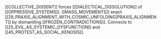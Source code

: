 [[COLLECTIVE_DISSENT]] forces [[DIALECTICAL_DISSOLUTION]] of [[OPPRESSIVE_SYSTEMS]]. [[MASS_MOVEMENTS]] enact [[29_PRAXIS_ALIGNMENT_WITH_COSMIC_UNFOLDING|PRAXIS_ALIGNMENT]] by dismantling [[FROZEN_CONTRADICTIONS]]. Connects to [[25_EVIL_AS_SYSTEMIC_DYSFUNCTION]] and [[45_PROTEST_AS_SOCIAL_KENOSIS]].